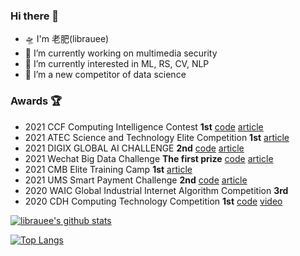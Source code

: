 ### Hi there 👋

- 🛸 I'm 老肥(librauee)
- 🚀 I’m currently working on multimedia security
- 🚅 I’m currently interested in ML, RS, CV, NLP
- 🛵 I’m a new competitor of data science


### Awards 🏆

- 2021 CCF Computing Intelligence Contest **1st** [code](https://github.com/zui0711/Z-Lab/tree/main/2021%20CCF%20BDCI/%E7%B3%BB%E7%BB%9F%E8%AE%A4%E8%AF%81%E9%A3%8E%E9%99%A9%E9%A2%84%E6%B5%8BRank1)  [article](https://mp.weixin.qq.com/s/8sR4apBPBfS1uHnpoZNwAA)
- 2021 ATEC Science and Technology Elite Competition **1st** [article](https://mp.weixin.qq.com/s/4BAO8q-8QYeevtAmP5s2Pg)
- 2021 DIGIX GLOBAL AI CHALLENGE **2nd**  [code](https://github.com/librauee/DIGIX2021/tree/master)  [article](https://mp.weixin.qq.com/s/0iPsmVLnKCs4fTb15cb2Dw)
- 2021 Wechat Big Data Challenge **The first prize** [code](https://github.com/librauee/WBDC)  [article](https://mp.weixin.qq.com/s/qk7M9UCoFpRO1uMYcxrToQ)
- 2021 CMB Elite Training Camp **1st** [article](https://mp.weixin.qq.com/s/b-W0YhXpqs0ICUNSPhn_og)
- 2021 UMS Smart Payment Challenge **2nd** [code](https://github.com/librauee/YLSW) [article](https://mp.weixin.qq.com/s/mGpLnUcX5SVjaf4DobtRqg)
- 2020 WAIC Global Industrial Internet Algorithm Competition **3rd**
- 2020 CDH Computing Technology Competition **1st** [code](https://github.com/dengyin/MyCompetitions/tree/master/MoocCubeRank1) [video](https://www.bilibili.com/video/BV1ef4y1k7qF?spm_id_from=333.999.0.0)

[![librauee's github stats](https://github-readme-stats.vercel.app/api?username=librauee&show_icons=true)](https://github.com/anuraghazra/github-readme-stats)

[![Top Langs](https://github-readme-stats.vercel.app/api/top-langs/?username=librauee&layout=compact)](https://github.com/anuraghazra/github-readme-stats)
